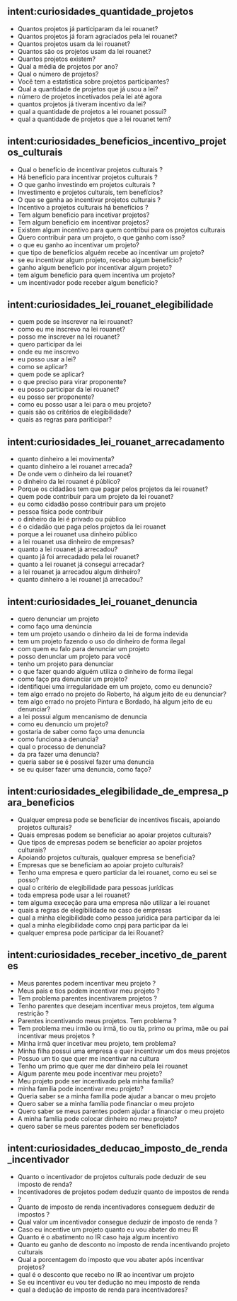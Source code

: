 ## intent:curiosidades_quantidade_projetos
- Quantos projetos já participaram da lei rouanet?
- Quantos projetos já foram agraciados pela lei rouanet?
- Quantos projetos usam da lei rouanet?
- Quantos são os projetos usam da lei rouanet?
- Quantos projetos existem?
- Qual a média de projetos por ano?
- Qual o número de projetos?
- Você tem a estatistica sobre projetos participantes?
- Qual a quantidade de projetos que já usou a lei?
- número de projetos incetivados pela lei até agora
- quantos projetos já tiveram incentivo da lei?
- qual a quantidade de projetos a lei rouanet possui?
- qual a quantidade de projetos que a lei rouanet tem?

## intent:curiosidades_beneficios_incentivo_projetos_culturais
- Qual o benefício de incentivar projetos culturais ?
- Há benefício para incentivar projetos culturais ?
- O que ganho investindo em projetos culturais ?
- Investimento e projetos culturais, tem benefícios?
- O que se ganha ao incentivar projetos culturais ?
- Incentivo a projetos culturais há benefícios ?
- Tem algum beneficio para incetivar projetos?
- Tem algum beneficio em incentivar projetos?
- Existem algum incentivo para quem contribui para os projetos culturais
- Quero contribuir para um projeto, o que ganho com isso?
- o que eu ganho ao incentivar um projeto?
- que tipo de benefícios alguém recebe ao incentivar um projeto?
- se eu incentivar algum projeto, recebo algum beneficio?
- ganho algum beneficio por incentivar algum projeto?
- tem algum beneficio para quem incentiva um projeto?
- um incentivador pode receber algum beneficio?

## intent:curiosidades_lei_rouanet_elegibilidade
- quem pode se inscrever na lei rouanet?
- como eu me inscrevo na lei rouanet?
- posso me inscrever na lei rouanet?
- quero participar da lei
- onde eu me inscrevo
- eu posso usar a lei?
- como se aplicar?
- quem pode se aplicar?
- o que preciso para virar proponente?
- eu posso participar da lei rouanet?
- eu posso ser proponente?
- como eu posso usar a lei para o meu projeto?
- quais são os critérios de elegibilidade?
- quais as regras para pariticipar?

## intent:curiosidades_lei_rouanet_arrecadamento
- quanto dinheiro a lei movimenta?
- quanto dinheiro a lei rouanet arrecada?
- De onde vem o dinheiro da lei rouanet?
- o dinheiro da lei rouanet é público?
- Porque os cidadãos tem que pagar pelos projetos da lei rouanet?
- quem pode contribuir para um projeto da lei rouanet?
- eu como cidadão posso contribuir para um projeto
- pessoa física pode contribuir
- o dinheiro da lei é privado ou público
- é o cidadão que paga pelos projetos da lei rouanet
- porque a lei rouanet usa dinheiro público
- a lei rouanet usa dinheiro de empresas?
- quanto a lei rouanet já arrecadou?
- quanto já foi arrecadado pela lei rouanet?
- quanto a lei rouanet já consegui arrecadar?
- a lei rouanet ja arrecadou algum dinheiro?
- quanto dinheiro a lei rouanet já arrecadou?

## intent:curiosidades_lei_rouanet_denuncia
- quero denunciar um projeto
- como faço uma denúncia
- tem um projeto usando o dinheiro da lei de forma indevida
- tem um projeto fazendo o uso do dinheiro de forma ilegal
- com quem eu falo para denunciar um projeto
- posso denunciar um projeto para você
- tenho um projeto para denunciar
- o que fazer quando alguém utiliza o dinheiro de forma ilegal
- como faço pra denunciar um projeto?
- identifiquei uma irregularidade em um projeto, como eu denuncio?
- tem algo errado no projeto do Roberto, há algum jeito de eu denunciar?
- tem algo errado no projeto Pintura e Bordado, há algum jeito de eu denunciar?
- a lei possui algum mencanismo de denuncia
- como eu denuncio um projeto?
- gostaria de saber como faço uma denuncia
- como funciona a denuncia?
- qual o processo de denuncia?
- da pra fazer uma denuncia?
- queria saber se é possivel fazer uma denuncia
- se eu quiser fazer uma denuncia, como faço?

## intent:curiosidades_elegibilidade_de_empresa_para_beneficios
- Qualquer empresa pode se beneficiar de incentivos fiscais, apoiando projetos culturais?
- Quais empresas podem se beneficiar ao apoiar projetos culturais?
- Que tipos de empresas podem se beneficiar ao apoiar projetos culturais?
- Apoiando projetos culturais, qualquer empresa se beneficia?
- Empresas que se beneficiam ao apoiar projeto culturais?
- Tenho uma empresa e quero particiar da lei rouanet, como eu sei se posso?
- qual o critério de elegibilidade para pessoas jurídicas
- toda empresa pode usar a lei rouanet?
- tem alguma execeção para uma empresa não utilizar a lei rouanet
- quais a regras de elegibilidade no caso de empresas
- qual a minha elegibilidade como pessoa juridica para participar da lei
- qual a minha elegibilidade como cnpj para participar da lei
- qualquer empresa pode participar da lei Rouanet?

## intent:curiosidades_receber_incetivo_de_parentes
- Meus parentes podem incentivar meu projeto ?
- Meus pais e tios podem incentivar meu projeto ?
- Tem problema parentes incentivarem projetos ?
- Tenho parentes que desejam incentivar meus projetos, tem alguma restrição ?
- Parentes incentivando meus projetos. Tem problema ?
- Tem problema meu irmão ou irmã, tio ou tia, primo ou prima, mãe ou pai incentivar meus projetos ?
- Minha irmã quer incetivar meu projeto, tem problema?
- Minha filha possui uma empresa e quer incentivar um dos meus projetos
- Possuo um tio que quer me incentivar na cultura
- Tenho um primo que quer me dar dinheiro pela lei rouanet
- Algum parente meu pode incentivar meu projeto?
- Meu projeto pode ser incentivado pela minha família?
- minha família pode incentivar meu projeto?
- Queria saber se a minha família pode ajudar a bancar o meu projeto
- Quero saber se a minha família pode financiar o meu projeto
- Quero saber se meus parentes podem ajudar a financiar o meu projeto
- A minha família pode colocar dinheiro no meu projeto?
- quero saber se meus parentes podem ser beneficiados

## intent:curiosidades_deducao_imposto_de_renda_incentivador
- Quanto o incentivador de projetos culturais pode deduzir de seu imposto de renda?
- Incentivadores de projetos podem deduzir quanto de impostos de renda ?
- Quanto de imposto de renda incentivadores conseguem deduzir de impostos ?
- Qual valor um incentivador consegue deduzir de imposto de renda ?
- Caso eu incentive um projeto quanto eu vou abater do meu IR
- Quanto é o abatimento no IR caso haja algum incentivo
- Quanto eu ganho de desconto no imposto de renda incentivando projeto culturais
- Qual a porcentagem do imposto que vou abater após incentivar projetos?
- qual é o desconto que recebo no IR ao incentivar um projeto
- Se eu incentivar eu vou ter dedução no meu imposto de renda
- qual a dedução de imposto de renda para incentivadores?
